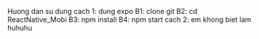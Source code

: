 Huong dan su dung
cach 1: dung expo
B1: clone git
B2: cd ReactNative_Mobi
B3: npm install
B4: npm start
cach 2: em khong biet lam huhuhu
